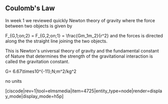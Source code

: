 ## Coulomb's Law

In week 1 we reviewed quickly Newton theory of gravity where the force between two objects is given by 

<lrn-math>F_{G,1\;on\;2} = F_{G,2\;on\;1} = \frac{Gm_1m_2}{r^2} </lrn-math> and the forces is directed along the the straight line joining the two objects. 

This is Newton's universal theory of gravity and the fundamental constant of Nature that determines the strength of the gravitational interaction is called the gravitation constant. 

<lrn-math>G= 6.67\times10^{-11}\;N\;m^2/kg^2 </lrn-math>



no units

[ciscode|rev=1|tool=elmsmedia|item=4725|entity_type=node|render=display_mode|display_mode=h5p]
